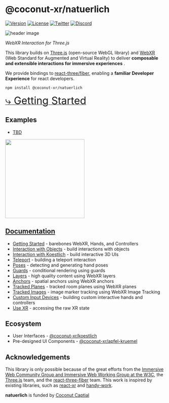 # @coconut-xr/natuerlich

[![Version](https://img.shields.io/npm/v/@coconut-xr/natuerlich?style=flat-square)](https://npmjs.com/package/@coconut-xr/natuerlich)
[![License](https://img.shields.io/github/license/coconut-xr/natuerlich.svg?style=flat-square)](https://github.com/coconut-xr/natuerlich/blob/master/LICENSE)
[![Twitter](https://img.shields.io/twitter/follow/coconut_xr?style=flat-square)](https://twitter.com/coconut_xr)
[![Discord](https://img.shields.io/discord/1087727032240185424?style=flat-square&label=discord)](https://discord.gg/RbyaXJJaJM)

![header image](./images/natuerlich-header.jpg)

_WebXR Interaction for Three.js_

This library builds on [Three.js](https://github.com/mrdoob/three.js) (open-source WebGL library) and [WebXR](https://immersiveweb.dev/) (Web Standard for Augmented and Virtual Reality) to deliver **composable and extensible interactions for immersive experiences** .

We provide bindings to [react-three/fiber](https://github.com/pmndrs/react-three-fiber), enabling a **familiar Developer Experience** for react developers.

`npm install @coconut-xr/natuerlich`

[<span style="font-size: 2rem">⤷ Getting Started</span>](https://coconut-xr.github.io/natuerlich/#/getting-started)

## Examples

- [TBD]()

<img src="./images/dashboard.gif"  width="250">

## [Documentation](https://coconut-xr.github.io/natuerlich)

- [Getting Started](https://coconut-xr.github.io/natuerlich/#/getting-started) - barebones WebXR, Hands, and Controllers
- [Interaction with Objects](https://coconut-xr.github.io/natuerlich/#/object-interaction) - build interactions with objects
- [Interaction with Koestlich](https://coconut-xr.github.io/natuerlich/#/koestlich-interaction) - build interactive 3D UIs
- [Teleport](https://coconut-xr.github.io/natuerlich/#/teleport) - building a teleport interaction
- [Poses](https://coconut-xr.github.io/natuerlich/#/poses) - detecting and generating hand poses
- [Guards](https://coconut-xr.github.io/natuerlich/#/guards) - conditional rendering using guards
- [Layers](https://coconut-xr.github.io/natuerlich/#/layers) - high quality content using WebXR layers
- [Anchors](https://coconut-xr.github.io/natuerlich/#/anchors) - spatial anchors using WebXR anchors
- [Tracked Planes](https://coconut-xr.github.io/natuerlich/#/planes) - tracked room planes using WebXR planes
- [Tracked Images](https://coconut-xr.github.io/natuerlich/#/images) - image marker tracking using WebXR Image Tracking
- [Custom Input Devices](https://coconut-xr.github.io/natuerlich/#/custom-input) - building custom interactive hands and controllers
- [Use XR](https://coconut-xr.github.io/natuerlich/#/use-xr) - accessing the raw XR state

## Ecosystem

- User Interfaces - [@coconut-xr/koestlich](https://github.com/coconut-xr/koestlich)
- Pre-designed UI Components - [@coconut-xr/apfel-kruemel](https://github.com/coconut-xr/apfel-kruemel)

## Acknowledgements

This library is only possible because of the great efforts from the [Immersive Web Community Group and Immersive Web Working Group at the W3C](https://github.com/immersive-web), the [Three.js](https://github.com/mrdoob/three.js) team, and the [react-three-fiber](https://github.com/pmndrs/react-three-fiber) team. This work is inspired by existing libraries, such as [react-xr](https://github.com/pmndrs/react-xr) and [handy-work](https://github.com/AdaRoseCannon/handy-work).

**natuerlich** is funded by [Coconut Captial](https://coconut.capital/)
